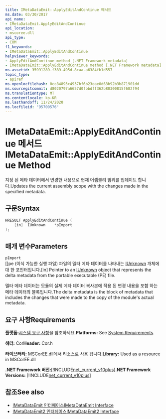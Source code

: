 ```yaml
---
title: IMetaDataEmit::ApplyEditAndContinue 메서드
ms.date: 03/30/2017
api_name:
- IMetaDataEmit.ApplyEditAndContinue
api_location:
- mscoree.dll
api_type:
- COM
f1_keywords:
- IMetaDataEmit::ApplyEditAndContinue
helpviewer_keywords:
- ApplyEditAndContinue method [.NET Framework metadata]
- IMetaDataEmit::ApplyEditAndContinue method [.NET Framework metadata]
ms.assetid: 35991289-f389-495d-8caa-a6384fb1d557
topic_type:
- apiref
ms.openlocfilehash: 0cc84893c4937bf6b23eae0d63b92b3b871901dd
ms.sourcegitcommit: d8020797a6657d0fbbdff362b80300815f682f94
ms.translationtype: MT
ms.contentlocale: ko-KR
ms.lasthandoff: 11/24/2020
ms.locfileid: "95700576"
---
```

# <a name="imetadataemitapplyeditandcontinue-method"></a><span data-ttu-id="e7646-102">IMetaDataEmit::ApplyEditAndContinue 메서드</span><span class="sxs-lookup"><span data-stu-id="e7646-102">IMetaDataEmit::ApplyEditAndContinue Method</span></span>

<span data-ttu-id="e7646-103">지정 된 메타 데이터에서 변경한 내용으로 현재 어셈블리 범위를 업데이트 합니다.</span><span class="sxs-lookup"><span data-stu-id="e7646-103">Updates the current assembly scope with the changes made in the specified metadata.</span></span>  
  
## <a name="syntax"></a><span data-ttu-id="e7646-104">구문</span><span class="sxs-lookup"><span data-stu-id="e7646-104">Syntax</span></span>  
  
```cpp  
HRESULT ApplyEditAndContinue (
    [in]  IUnknown    *pImport  
);  
```  
  
## <a name="parameters"></a><span data-ttu-id="e7646-105">매개 변수</span><span class="sxs-lookup"><span data-stu-id="e7646-105">Parameters</span></span>  

 `pImport`  
 <span data-ttu-id="e7646-106">\[\]pe (이식 가능한 실행 파일) 파일의 델타 메타 데이터를 나타내는 [IUnknown](/cpp/atl/iunknown) 개체에 대 한 포인터입니다.</span><span class="sxs-lookup"><span data-stu-id="e7646-106">\[in\] Pointer to an [IUnknown](/cpp/atl/iunknown) object that represents the delta metadata from the portable executable (PE) file.</span></span>
  
 <span data-ttu-id="e7646-107">델타 메타 데이터는 모듈의 실제 메타 데이터 복사본에 적용 된 변경 내용을 포함 하는 메타 데이터의 블록입니다.</span><span class="sxs-lookup"><span data-stu-id="e7646-107">The delta metadata is the block of metadata that includes the changes that were made to the copy of the module's actual metadata.</span></span>  
  
## <a name="requirements"></a><span data-ttu-id="e7646-108">요구 사항</span><span class="sxs-lookup"><span data-stu-id="e7646-108">Requirements</span></span>  

 <span data-ttu-id="e7646-109">**플랫폼:**[시스템 요구 사항](../../get-started/system-requirements.md)을 참조하세요.</span><span class="sxs-lookup"><span data-stu-id="e7646-109">**Platforms:** See [System Requirements](../../get-started/system-requirements.md).</span></span>  
  
 <span data-ttu-id="e7646-110">**헤더:** Cor</span><span class="sxs-lookup"><span data-stu-id="e7646-110">**Header:** Cor.h</span></span>  
  
 <span data-ttu-id="e7646-111">**라이브러리:** MSCorEE.dll에서 리소스로 사용 됩니다.</span><span class="sxs-lookup"><span data-stu-id="e7646-111">**Library:** Used as a resource in MSCorEE.dll</span></span>  
  
 <span data-ttu-id="e7646-112">**.NET Framework 버전:**[!INCLUDE[net_current_v10plus](../../../../includes/net-current-v10plus-md.md)]</span><span class="sxs-lookup"><span data-stu-id="e7646-112">**.NET Framework Versions:** [!INCLUDE[net_current_v10plus](../../../../includes/net-current-v10plus-md.md)]</span></span>  
  
## <a name="see-also"></a><span data-ttu-id="e7646-113">참조</span><span class="sxs-lookup"><span data-stu-id="e7646-113">See also</span></span>

- [<span data-ttu-id="e7646-114">IMetaDataEmit 인터페이스</span><span class="sxs-lookup"><span data-stu-id="e7646-114">IMetaDataEmit Interface</span></span>](imetadataemit-interface.md)
- [<span data-ttu-id="e7646-115">IMetaDataEmit2 인터페이스</span><span class="sxs-lookup"><span data-stu-id="e7646-115">IMetaDataEmit2 Interface</span></span>](imetadataemit2-interface.md)
